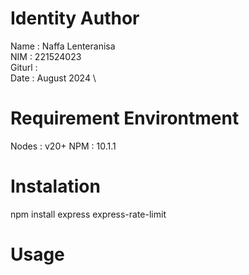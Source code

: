 # Identity Author
Name : Naffa Lenteranisa \
NIM : 221524023 \
Giturl : \
Date : August 2024 \

# Requirement Environtment
Nodes : v20+
NPM : 10.1.1

# Instalation
npm install express express-rate-limit

# Usage
